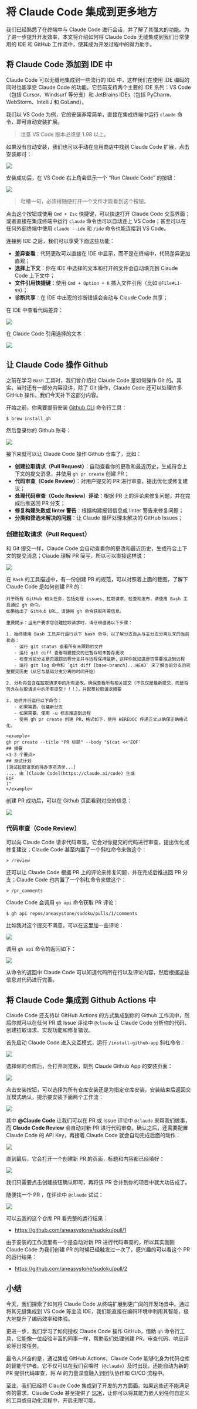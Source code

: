 # 将 Claude Code 集成到更多地方

我们已经熟悉了在终端中与 Claude Code 进行会话，并了解了其强大的功能。为了进一步提升开发效率，本文将介绍如何将 Claude Code 无缝集成到我们日常使用的 IDE 和 GitHub 工作流中，使其成为开发过程中的得力助手。

## 将 Claude Code 添加到 IDE 中

Claude Code 可以无缝地集成到一些流行的 IDE 中，这样我们在使用 IDE 编码的同时也能享受 Claude Code 的功能。它目前支持两个主要的 IDE 系列：VS Code（包括 Cursor、Windsurf 等分支）和 JetBrains IDEs（包括 PyCharm、WebStorm、IntelliJ 和 GoLand）。

我们以 VS Code 为例，它的安装非常简单，直接在集成终端中运行 `claude` 命令，即可自动安装扩展。

> 注意 VS Code 版本必须是 1.98 以上。

如果没有自动安装，我们也可以手动在应用商店中找到 Claude Code 扩展，点击安装即可：

![](./images/vscode-plugin.png)

安装成功后，在 VS Code 右上角会显示一个 “Run Claude Code” 的按钮：

![](./images/vscode-run-cc.png)

> 吐槽一句，必须得随便打开一个文件才能看到这个按钮。

点击这个按钮或使用 `Cmd + Esc` 快捷键，可以快速打开 Claude Code 交互界面；或者直接在集成终端中运行 `claude` 命令也可以自动连上 VS Code；甚至可以在任何外部终端中使用 `claude --ide` 和 `/ide` 命令也能连接到 VS Code。

连接到 IDE 之后，我们可以享受下面这些功能：

* **差异查看**：代码更改可以直接在 IDE 中显示，而不是在终端中，代码差异更加直观；
* **选择上下文**：你在 IDE 中选择的文本和打开的文件会自动填充到 Claude Code 上下文中；
* **文件引用快捷键**：使用 `Cmd + Option + K` 插入文件引用（比如 `@File#L1-99`）；
* **诊断共享**：在 IDE 中出现的诊断错误会自动与 Claude Code 共享；

在 IDE 中查看代码差异：

![](./images/claude-code-in-vscode-diff.png)

在 Claude Code 引用选择的文本：

![](./images/claude-code-in-vscode-select.png)

## 让 Claude Code 操作 Github

之前在学习 `Bash` 工具时，我们曾介绍过 Claude Code 是如何操作 Git 的。其实，当时还有一部分内容没讲，除了 Git 操作，Claude Code 还可以处理许多 GitHub 操作，我们今天补下这部分内容。

开始之前，你需要提前安装 [Github CLI](https://docs.github.com/zh/github-cli/github-cli/about-github-cli) 命令行工具：

```
$ brew install gh
```

然后登录你的 Github 账号：

![](./images/gh-auth-login.png)

接下来就可以让 Claude Code 操作 Github 仓库了，比如：

* **创建拉取请求（Pull Request）**：自动查看你的更改和最近历史，生成符合上下文的提交消息，并使用 `gh pr create` 创建 PR；
* **代码审查（Code Review）**：对用户提交的 PR 进行审查，提出优化或修复建议；
* **处理代码审查（Code Review）评论**：根据 PR 上的评论来修复问题，并在完成后推送回 PR 分支；
* **修复构建失败或 linter 警告**：根据构建报错信息或 linter 警告来修复问题；
* **分类和筛选未解决的问题**：让 Claude 循环处理未解决的 GitHub Issues；

### 创建拉取请求（Pull Request）

和 Git 提交一样，Claude Code 会自动查看你的更改和最近历史，生成符合上下文的提交消息；Claude 理解 PR 简写，所以可以直接这样说：

![](./images/claude-code-gh-pr.png)

在 `Bash` 的工具描述中，有一份创建 PR 的规范，可以对照着上面的截图，了解下 Claude Code 是如何创建 PR 的：

```
对于所有 GitHub 相关任务，包括处理 issues、拉取请求、检查和发布，请使用 Bash 工具通过 gh 命令。
如果给出了 GitHub URL，请使用 gh 命令获取所需信息。

重要提示：当用户要求您创建拉取请求时，请仔细遵循以下步骤：

1. 始终使用 Bash 工具并行运行以下 bash 命令，以了解分支自从与主分支分离以来的当前状态：
   - 运行 git status 查看所有未跟踪的文件
   - 运行 git diff 查看将要提交的已暂存和未暂存更改
   - 检查当前分支是否跟踪远程分支并与远程保持最新，这样你就知道是否需要推送到远程
   - 运行 git log 命令和 `git diff [base-branch]...HEAD` 来了解当前分支的完整提交历史（从它与基础分支分离的时间开始）

2. 分析将包含在拉取请求中的所有更改，确保查看所有相关提交（不仅仅是最新提交，而是将包含在拉取请求中的所有提交！！！），并起草拉取请求摘要

3. 始终并行运行以下命令：
   - 如果需要，创建新分支
   - 如果需要，使用 -u 标志推送到远程
   - 使用 gh pr create 创建 PR，格式如下，使用 HEREDOC 传递正文以确保正确格式化。

<example>
gh pr create --title "PR 标题" --body "$(cat <<'EOF'
## 摘要
<1-3 个要点>
## 测试计划
[测试拉取请求的待办事项清单...]
.... 由 [Claude Code](https://claude.ai/code) 生成
EOF
)"
</example>
```

创建 PR 成功后，可以在 Github 页面看到对应的信息：

![](./images/github-pr.png)

### 代码审查（Code Review）

可以向 Claude Code 请求代码审查，它会对你提交的代码进行审查，提出优化或修复建议；Claude Code 甚至内置了一个斜杠命令来做这个：

```
> /review	
```

还可以让 Claude Code 根据 PR 上的评论来修复问题，并在完成后推送回 PR 分支；Claude Code 也内置了一个斜杠命令来做这个：

```
> /pr_comments
```

Claude Code 会调用 `gh api` 命令获取 PR 评论：

```
$ gh api repos/aneasystone/sudoku/pulls/1/comments
```

比如我对这个提交不满意，可以在这里加一些评论：

![](./images/github-pr-comments.png)

调用 `gh api` 命令的返回如下：

![](./images/gh-api-pr-comments.png)

从命令的返回中 Claude Code 可以知道代码所在行以及评论内容，然后根据这些信息对代码进行完善。

## 将 Claude Code 集成到 Github Actions 中

Claude Code 还支持以 GitHub Actions 的方式集成到你的 Github 工作流中，然后你就可以在任何 PR 或 Issue 评论中 `@claude` 让 Claude Code 分析你的代码、创建拉取请求、实现功能和修复错误。

首先启动 Claude Code 进入交互模式，运行 `/install-github-app` 斜杠命令：

![](./images/claude-code-install-github-app.png)

选择你的仓库后，会打开浏览器，跳到 Claude Github App 的安装页面：

![](./images/claude-code-install-github-app-2.png)

点击安装按钮，可以选择为所有仓库安装还是为指定仓库安装，安装结束后返回交互模式确认，提示要安装下面两个工作流：

![](./images/claude-code-install-workflows.png)

其中 **@Claude Code** 让我们可以在 PR 或 Issue 评论中 `@claude` 来帮我们做事，而 **Claude Code Review** 会自动对新 PR 进行代码审查。确认之后，还需要配置 Claude Code 的 API Key，再接着 Claude Code 就会自动完成后面的动作：

![](./images/claude-code-install-success.png)

直到最后，它会打开一个创建新 PR 的页面，标题和内容都已经填好：

![](./images/claude-code-open-a-pull-request.png)

我们只需要点击创建按钮确认即可，再将该 PR 合并到你的项目中就大功告成了。

随便找一个 PR ，在评论中 `@claude` 试试：

![](./images/claude-code-at.png)

可以去我的这个仓库 PR 看完整的运行结果：

* https://github.com/aneasystone/sudoku/pull/1

由于安装的工作流里有一个是自动对新 PR 进行代码审查的，所以其实刚刚 Claude Code 为我们创建 PR 的时候已经触发过一次了，感兴趣的可以看这个 PR 的运行结果：

* https://github.com/aneasystone/sudoku/pull/2

## 小结

今天，我们探索了如何将 Claude Code 从终端扩展到更广阔的开发场景中。通过将其无缝集成到 VS Code 等主流 IDE，我们能直接在编码环境中利用其智能，极大地提升了编码效率和体验。

更进一步，我们学习了如何授权 Claude Code 操作 GitHub，借助 `gh` 命令行工具，它能像一位经验丰富的同事一样，帮助我们处理创建 PR、审查代码、响应评论等日常任务。

最令人兴奋的是，通过集成 GitHub Actions，Claude Code 能够化身为代码仓库的智能守护者。它不仅可以在我们召唤时（`@claude`）及时出现，还能自动为新的 PR 提供代码审查，将 AI 的力量深度融入到团队协作和 CI/CD 流程中。

至此，我们已经将 Claude Code 集成到了开发的方方面面。如果这些还不能满足你的需求，Claude Code 甚至提供了 [SDK](https://docs.anthropic.com/zh-CN/docs/claude-code/sdk)，让你可以将其能力嵌入到任何自定义的工具或自动化流程中，开启无限可能。
